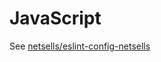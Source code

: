 # JavaScript

See [netsells/eslint-config-netsells](https://github.com/netsells/eslint-config-netsells)
